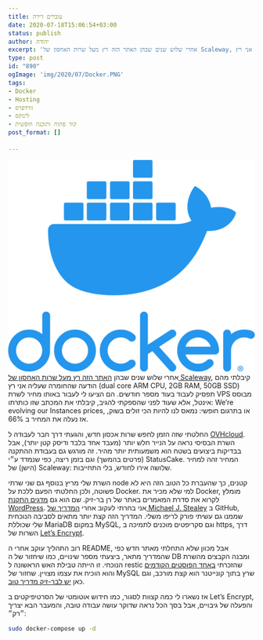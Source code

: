 ```yaml
---
title: עוברים דירה
date: 2020-07-18T15:06:54+03:00
status: publish
author: יהודה
excerpt: 'אחרי שלוש שנים שבהן האתר הזה רץ מעל שרות האחסון של Scaleway, קיבלתי מהם הודעה שהחומרה שעליה אני רץ (dual core ARM CPU, 2GB RAM, 50GB SSD) תפסיק לעבוד בעוד מספר חודשים. הם הציעו לי לעבור באותו מחיר לשרת VPS מבוסס אינטל, אלא שעוד לפני שהספקתי להגיב, קיבלתי את המכתב שזו כותרתו: We’re evolving our Instances prices, או בתרגום חופשי: נמאס לנו להיות הכי זולים בשוק, אז נעלה את המחיר ב 66%'
type: post
id: "890"
ogImage: 'img/2020/07/Docker.PNG'
tags:
- Docker
- Hosting
- וורדפרס
- לינוקס
- קוד פתוח ותוכנה חופשית
post_format: []

---
```

![Docker](/img/2020/07/Docker.PNG)
אחרי שלוש שנים שבהן [האתר הזה רץ מעל שרות האחסון של Scaleway](https://yehudab.com/blog/2017/06/yet-another-blog-upgrade/), קיבלתי מהם הודעה שהחומרה שעליה אני רץ (dual core ARM CPU, 2GB RAM, 50GB SSD) תפסיק לעבוד בעוד מספר חודשים. הם הציעו לי לעבור באותו מחיר לשרת VPS מבוסס אינטל, אלא שעוד לפני שהספקתי להגיב, קיבלתי את המכתב שזו כותרתו: We’re evolving our Instances prices, או בתרגום חופשי: נמאס לנו להיות הכי זולים בשוק, אז נעלה את המחיר ב 66%.


החלטתי שזה הזמן לחפש שרות אכסון חדש, והגעתי דרך חבר לעבודה ל [OVHcloud](https://www.ovh.ie/). השרת הבסיסי נראה על הנייר חלש יותר (מעבד אחד בלבד ודיסק קטן יותר), אבל בבדיקות ביצועים בשטח הוא משמעותית יותר מהיר. זה מורגש גם בעבודת ההתקנה (פרטים בהמשך) וגם בזמן ריצה, כפי שנמדד ע״י StatusCake. המחיר זהה למחיר (הישן) של Scaleway: שלושה אירו לחודש, בלי התחייבות.

השרת שלי מריץ בנוסף גם שני שרתי node קטנים, כך שהעברת כל הטוב הזה היא לא פשוטה, ולכן החלטתי הפעם ללכת על Docker. למי שלא מכיר את Docker, מומלץ לקרוא את סדרת המאמרים באתר של רן בר-זיק. שם הוא גם [מדגים התקנת WordPress](https://internet-israel.com/%D7%9E%D7%93%D7%A8%D7%99%D7%9B%D7%99%D7%9D/docker/%D7%95%D7%95%D7%A8%D7%93%D7%A4%D7%A8%D7%A1-%D7%A2%D7%9C-docker/). אני בחרתי לעקוב אחרי [המדריך של Michael J. Stealey](https://github.com/mjstealey/wordpress-nginx-docker) ב GitHub, שממנו גם עשיתי פורק לריפו משלי. המדריך הזה קצת יותר מתאים לסביבה הנוכחית שלי שכוללת MariaDB במקום MySQL, וגם סקריפטים מוכנים לתמיכה ב https, דרך השרות של [Let’s Encrypt](https://letsencrypt.org/).

רוב התהליך עוקב אחרי ה README, אבל מכוון שלא התחלתי מאתר חדש כפי שהמדריך מתאר, ביצעתי מספר שינויים, כמו שיחזור של ה DB ומבנה הקבצים מהשרת הנוכחי. זו הייתה טבילת האש הראשונה ל restic שהזכרתי [באחד הפוסטים הקודמים](https://yehudab.com/blog/2020/03/php-7-4/) והוא הוכיח את עצמו מצויין. שחזור של MySQL שרץ בתוך קונייטנר הוא קצת מורכב, וגם כאן [יש לבר-זיק מדריך טוב](https://internet-israel.com/%D7%9E%D7%93%D7%A8%D7%99%D7%9B%D7%99%D7%9D/docker/%D7%93%D7%95%D7%A7%D7%A8-%D7%9B%D7%A0%D7%99%D7%A1%D7%94-%D7%9C%D7%AA%D7%95%D7%9A-%D7%A7%D7%95%D7%A0%D7%98%D7%99%D7%99%D7%A0%D7%A8-%D7%95%D7%A4%D7%A2%D7%95%D7%9C%D7%95%D7%AA-%D7%91%D7%AA%D7%95%D7%9B/).

אז נשארו לי כמה קצוות לסגור, כמו חידוש אוטומטי של הסרטיפיקטים ב Let’s Encrypt, והפעלה של גיבויים, אבל בסך הכל נראה שדוקר עושה עבודה טובה, והמעבר הבא יצריך ״רק״:

```bash
sudo docker-compose up -d
```